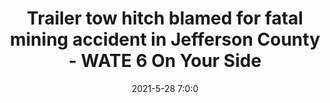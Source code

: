 ---
"title": "Trailer tow hitch blamed for fatal mining accident in Jefferson County - WATE 6 On Your Side"
"date": "2021-5-28 7:0:0"
"feed_name": "GOOGLENEWSMINING"
"feed_website": "https://news.google.com/search?q=mining%2Bincident&hl=en-US&gl=US&ceid=US:en"
"feed_rss": "https://news.google.com/rss/search?q=mining%2Bincident&hl=en-US&gl=US&ceid=US:en"
"link": "https://www.wate.com/news/more-details-released-on-fatal-mining-accident-in-jefferson-county/"
"file": "_posts/2021-1-1-c1d2c9311988498be99d280681222002d65c33da.md"
"accident": "1"
"drilling": "1"
---